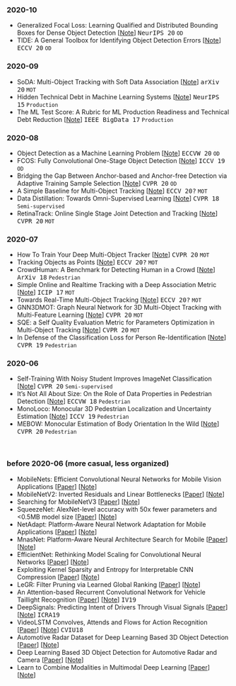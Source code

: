 
### 2020-10
* Generalized Focal Loss: Learning Qualified and Distributed Bounding Boxes for Dense Object Detection [[Note](papers/GFocal.md)] <kbd>NeurIPS 20</kbd>  `OD`
* TIDE: A General Toolbox for Identifying Object Detection Errors [[Note](papers/tide.md)] <kbd>ECCV 20</kbd>  `OD`


### 2020-09
* SoDA: Multi-Object Tracking with Soft Data Association [[Note](papers/SoDA.md)] <kbd>arXiv 20</kbd>  `MOT`
* Hidden Technical Debt in Machine Learning Systems [[Note](papers/MLStack.md)] <kbd>NeurIPS 15</kbd>  `Production`
* The ML Test Score: A Rubric for ML Production Readiness and Technical Debt Reduction [[Note](papers/MLStack.md)] <kbd>IEEE BigData 17</kbd>  `Production`


### 2020-08
* Object Detection as a Machine Learning Problem [[Note](lectures/rethink_OD_girshick.md)] <kbd>ECCVW 20</kbd>  `OD`
* FCOS: Fully Convolutional One-Stage Object Detection [[Note](papers/FCOS.md)] <kbd>ICCV 19</kbd>  `OD`
* Bridging the Gap Between Anchor-based and Anchor-free Detection via Adaptive Training Sample Selection [[Note](papers/ATSS.md)] <kbd>CVPR 20</kbd>  `OD`
* A Simple Baseline for Multi-Object Tracking [[Note](papers/FairMOT.md)] <kbd>ECCV 20?</kbd>  `MOT`
* Data Distillation: Towards Omni-Supervised Learning [[Note](papers/DataDistillationFAIR.md)] <kbd>CVPR 18</kbd>  `Semi-supervised`
* RetinaTrack: Online Single Stage Joint Detection and Tracking [[Note](papers/RetinaTrack.md)] <kbd>CVPR 20</kbd>  `MOT`


### 2020-07
* How To Train Your Deep Multi-Object Tracker [[Note](papers/DeepMOT.md)] <kbd>CVPR 20</kbd>  `MOT`
* Tracking Objects as Points [[Note](papers/CenterTrack.md)] <kbd>ECCV 20?</kbd>  `MOT`
* CrowdHuman: A Benchmark for Detecting Human in a Crowd [[Note](papers/CrowdHuman.md)] <kbd>ArXiv 18</kbd>  `Pedestrian`
* Simple Online and Realtime Tracking with a Deep Association Metric [[Note](papers/sort.md)] <kbd>ICIP 17</kbd>  `MOT`
* Towards Real-Time Multi-Object Tracking [[Note](papers/Towards-Realtime-MOT.md)] <kbd>ECCV 20?</kbd>  `MOT`
* GNN3DMOT: Graph Neural Network for 3D Multi-Object Tracking with Multi-Feature Learning [[Note](papers/GNN3DMOT.md)] <kbd>CVPR 20</kbd>  `MOT`
* SQE: a Self Quality Evaluation Metric for Parameters Optimization in Multi-Object Tracking [[Note](papers/SQE.md)] <kbd>CVPR 20</kbd>  `MOT`
* In Defense of the Classification Loss for Person Re-Identification [[Note](papers/cls-reid.md)] <kbd>CVPR 19</kbd>  `Pedestrian`


### 2020-06

* Self-Training With Noisy Student Improves ImageNet Classification [[Note](papers/noisestudent.md)] <kbd>CVPR 20</kbd>  `Semi-supervised`
* It’s Not All About Size: On the Role of Data Properties in Pedestrian Detection [[Note](papers/Its_Not_All_About_Size_On_the_Role_of_Data.md)] <kbd>ECCVW 18</kbd>  `Pedestrian`
* MonoLoco: Monocular 3D Pedestrian Localization and Uncertainty Estimation [[Note](papers/Monoloco.md)] <kbd>ICCV 19</kbd>  `Pedestrian`
* MEBOW: Monocular Estimation of Body Orientation In the Wild [[Note](papers/MEBOW.md)] <kbd>CVPR 20</kbd>  `Pedestrian`



<br/> 

### before 2020-06 (more casual, less organized)

* MobileNets: Efficient Convolutional Neural Networks for Mobile Vision Applications  [[Paper](https://arxiv.org/abs/1704.04861)] [[Note](https://github.com/xudong19/DeepLearningNotes/blob/master/papers/MobileNets_series.md#mobilenets-efficient-convolutional-neural-networks-for-mobile-vision-applications)]
* MobileNetV2: Inverted Residuals and Linear Bottlenecks  [[Paper](https://arxiv.org/abs/1801.04381)] [[Note](https://github.com/xudong19/DeepLearningNotes/blob/master/papers/MobileNets_series.md#mobilenetv2-inverted-residuals-and-linear-bottlenecks)]
* Searching for MobileNetV3  [[Paper](https://arxiv.org/abs/1905.02244)] [[Note](https://github.com/xudong19/DeepLearningNotes/blob/master/papers/MobileNets_series.md#searching-for-mobilenetv3)]
* SqueezeNet: AlexNet-level accuracy with 50x fewer parameters and <0.5MB model size  [[Paper](https://arxiv.org/abs/1602.07360)] [[Note](https://github.com/xudong19/DeepLearningNotes/blob/master/papers/squeezenet.md)]
* NetAdapt: Platform-Aware Neural Network Adaptation for Mobile Applications  [[Paper](https://arxiv.org/abs/1804.03230)] [[Note](https://github.com/xudong19/DeepLearningNotes/blob/master/papers/NetAdapt.md)]
* MnasNet: Platform-Aware Neural Architecture Search for Mobile  [[Paper](https://arxiv.org/abs/1807.11626)] [[Note](https://github.com/xudong19/DeepLearningNotes/blob/master/papers/MnasNet.md)]
* EfficientNet: Rethinking Model Scaling for Convolutional Neural Networks  [[Paper](https://arxiv.org/abs/1905.11946)] [[Note](https://github.com/xudong19/DeepLearningNotes/blob/master/papers/EfficientNet.md)]
* Exploiting Kernel Sparsity and Entropy for Interpretable CNN Compression  [[Paper](https://arxiv.org/abs/1812.04368)] [[Note](https://github.com/xudong19/DeepLearningNotes/blob/master/papers/KSE.md)]
* LeGR: Filter Pruning via Learned Global Ranking  [[Paper](https://arxiv.org/abs/1904.12368)] [[Note](./papers/LeGR.md)]
* An Attention-based Recurrent Convolutional Network for Vehicle Taillight Recognition  [[Paper](https://arxiv.org/abs/1906.03683)] [[Note](https://github.com/xudong19/DeepLearningNotes/blob/master/papers/AttenRCN.md)] <kbd>IV19</kbd>
* DeepSignals: Predicting Intent of Drivers Through Visual Signals  [[Paper](https://arxiv.org/abs/1905.01333)] [[Note](https://github.com/xudong19/DeepLearningNotes/blob/master/papers/DeepSignals.md)] <kbd>ICRA19</kbd>
* VideoLSTM Convolves, Attends and Flows for Action Recognition  [[Paper](https://www.sciencedirect.com/science/article/pii/S1077314217301741)] [[Note](https://github.com/xudong19/DeepLearningNotes/blob/master/papers/VideoLSTM.md)] <kbd>CVIU18</kbd>
* Automotive Radar Dataset for Deep Learning Based 3D Object Detection  [[Paper](https://www.astyx.com/fileadmin/redakteur/dokumente/Automotive_Radar_Dataset_for_Deep_learning_Based_3D_Object_Detection.PDF)] [[Note](ToBeFilled)]
* Deep Learning Based 3D Object Detection for Automotive Radar and Camera  [[Paper](https://www.astyx.com/fileadmin/redakteur/dokumente/Deep_Learning_Based_3D_Object_Detection_for_Automotive_Radar_and_Camera.PDF)] [[Note](ToBeFilled)]
* Learn to Combine Modalities in Multimodal Deep Learning  [[Paper](https://arxiv.org/pdf/1805.11730.pdf)] [[Note](ToBeFilled)]


